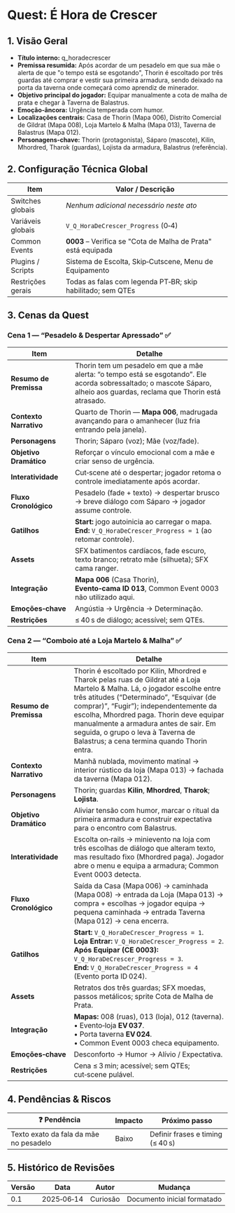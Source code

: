 # Quest: É Hora de Crescer

## 1. Visão Geral

* **Título interno:** q\_horadecrescer
* **Premissa resumida:** Após acordar de um pesadelo em que sua mãe o alerta de que "o tempo está se esgotando", Thorin é escoltado por três guardas até comprar e vestir sua primeira armadura, sendo deixado na porta da taverna onde começará como aprendiz de minerador.
* **Objetivo principal do jogador:** Equipar manualmente a cota de malha de prata e chegar à Taverna de Balastrus.
* **Emoção‑âncora:** Urgência temperada com humor.
* **Localizações centrais:** Casa de Thorin (Mapa 006), Distrito Comercial de Gildrat (Mapa 008), Loja Martelo & Malha (Mapa 013), Taverna de Balastrus (Mapa 012).
* **Personagens‑chave:** Thorin (protagonista), Sáparo (mascote), Kilin, Mhordred, Tharok (guardas), Lojista da armadura, Balastrus (referência).

## 2. Configuração Técnica Global

| Item              | Valor / Descrição                                             |
| ----------------- | ------------------------------------------------------------- |
| Switches globais  | *Nenhum adicional necessário neste ato*                       |
| Variáveis globais | `V_Q_HoraDeCrescer_Progress` (0‑4)                            |
| Common Events     | **0003** – Verifica se "Cota de Malha de Prata" está equipada |
| Plugins / Scripts | Sistema de Escolta, Skip‑Cutscene, Menu de Equipamento        |
| Restrições gerais | Todas as falas com legenda PT‑BR; skip habilitado; sem QTEs   |

## 3. Cenas da Quest

### Cena 1 — “Pesadelo & Despertar Apressado” ✅

| Item                   | Detalhe                                                                                                                                                                    |
| ---------------------- | -------------------------------------------------------------------------------------------------------------------------------------------------------------------------- |
| **Resumo de Premissa** | Thorin tem um pesadelo em que a mãe alerta: “o tempo está se esgotando”. Ele acorda sobressaltado; o mascote Sáparo, alheio aos guardas, reclama que Thorin está atrasado. |
| **Contexto Narrativo** | Quarto de Thorin — **Mapa 006**, madrugada avançando para o amanhecer (luz fria entrando pela janela).                                                                     |
| **Personagens**        | Thorin; Sáparo (voz); Mãe (voz/fade).                                                                                                                                      |
| **Objetivo Dramático** | Reforçar o vínculo emocional com a mãe e criar senso de urgência.                                                                                                          |
| **Interatividade**     | Cut‑scene até o despertar; jogador retoma o controle imediatamente após acordar.                                                                                           |
| **Fluxo Cronológico**  | Pesadelo (fade + texto) → despertar brusco → breve diálogo com Sáparo → jogador assume controle.                                                                           |
| **Gatilhos**           | **Start:** jogo autoinicia ao carregar o mapa.<br>**End:** `V_Q_HoraDeCrescer_Progress = 1` (ao retomar controle).                                                         |
| **Assets**             | SFX batimentos cardíacos, fade escuro, texto branco; retrato mãe (silhueta); SFX cama ranger.                                                                              |
| **Integração**         | **Mapa 006** (Casa Thorin), **Evento‑cama ID 013**, Common Event 0003 não utilizado aqui.                                                                                  |
| **Emoções‑chave**      | Angústia → Urgência → Determinação.                                                                                                                                        |
| **Restrições**         | ≤ 40 s de diálogo; acessível; sem QTEs.                                                                                                                                    |

### Cena 2 — “Comboio até a Loja Martelo & Malha” ✅

| Item                   | Detalhe                                                                                                                                                                                                                                                                                                                                                                                      |
| ---------------------- | -------------------------------------------------------------------------------------------------------------------------------------------------------------------------------------------------------------------------------------------------------------------------------------------------------------------------------------------------------------------------------------------- |
| **Resumo de Premissa** | Thorin é escoltado por Kilin, Mhordred e Tharok pelas ruas de Gildrat até a Loja Martelo & Malha. Lá, o jogador escolhe entre três atitudes (“Determinado”, “Esquivar (de comprar)”, “Fugir”); independentemente da escolha, Mhordred paga. Thorin deve equipar manualmente a armadura antes de sair. Em seguida, o grupo o leva à Taverna de Balastrus; a cena termina quando Thorin entra. |
| **Contexto Narrativo** | Manhã nublada, movimento matinal → interior rústico da loja (Mapa 013) → fachada da taverna (Mapa 012).                                                                                                                                                                                                                                                                                      |
| **Personagens**        | Thorin; guardas **Kilin**, **Mhordred**, **Tharok**; **Lojista**.                                                                                                                                                                                                                                                                                                                            |
| **Objetivo Dramático** | Aliviar tensão com humor, marcar o ritual da primeira armadura e construir expectativa para o encontro com Balastrus.                                                                                                                                                                                                                                                                        |
| **Interatividade**     | Escolta on‑rails → minievento na loja com três escolhas de diálogo que alteram texto, mas resultado fixo (Mhordred paga). Jogador abre o menu e equipa a armadura; Common Event 0003 detecta.                                                                                                                                                                                                |
| **Fluxo Cronológico**  | Saída da Casa (Mapa 006) → caminhada (Mapa 008) → entrada da Loja (Mapa 013) → compra + escolhas → jogador equipa → pequena caminhada → entrada Taverna (Mapa 012) → cena encerra.                                                                                                                                                                                                           |
| **Gatilhos**           | **Start:** `V_Q_HoraDeCrescer_Progress = 1`.<br>**Loja Entrar:** `V_Q_HoraDeCrescer_Progress = 2`.<br>**Após Equipar (CE 0003):** `V_Q_HoraDeCrescer_Progress = 3`.<br>**End:** `V_Q_HoraDeCrescer_Progress = 4` (Evento porta ID 024).                                                                                                                                                      |
| **Assets**             | Retratos dos três guardas; SFX moedas, passos metálicos; sprite Cota de Malha de Prata.                                                                                                                                                                                                                                                                                                      |
| **Integração**         | **Mapas:** 008 (ruas), 013 (loja), 012 (taverna).<br>• Evento‑loja **EV 037**.<br>• Porta taverna **EV 024**.<br>• Common Event 0003 checa equipamento.                                                                                                                                                                                                                                      |
| **Emoções‑chave**      | Desconforto → Humor → Alívio / Expectativa.                                                                                                                                                                                                                                                                                                                                                  |
| **Restrições**         | Cena ≤ 3 min; acessível; sem QTEs; cut‑scene pulável.                                                                                                                                                                                                                                                                                                                                        |

## 4. Pendências & Riscos

| ❓ Pendência                            | Impacto | Próximo passo                    |
| -------------------------------------- | ------- | -------------------------------- |
| Texto exato da fala da mãe no pesadelo | Baixo   | Definir frases e timing (≤ 40 s) |

## 5. Histórico de Revisões

| Versão | Data       | Autor    | Mudança                     |
| ------ | ---------- | -------- | --------------------------- |
| 0.1    | 2025‑06‑14 | Curiosão | Documento inicial formatado |
